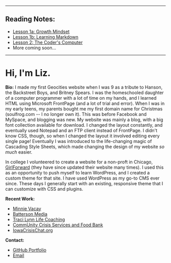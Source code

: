 -----
## Reading Notes:
- [Lesson 1a: Growth Mindset](https://superlizzy.github.io/reading-notes/01growthmindset)
- [Lesson 1b: Learning Markdown](https://superlizzy.github.io/reading-notes/01learningmarkdown)
- [Lesson 2: The Coder's Computer](https://superlizzy.github.io/reading-notes/02coderscomputer)
- More coming soon...
-----

# Hi, I'm Liz.

**Bio:** I made my first Geocities website when I was 9 as a tribute to Hanson, the Backstreet Boys, and Britney Spears. I was the homeschooled daughter of a computer programmer with a lot of time on my hands, and I learned HTML using Microsoft FrontPage (and a lot of trial and error). When I was in my early teens, my parents bought me my first domain name for Christmas (soulfrog.com -- I no longer own it). This was before Facebook and MySpace, and blogging was new. My website was mainly a blog, with a big font collection available for download. I changed the layout constantly, and eventually used Notepad and an FTP client instead of FrontPage. I didn't know CSS, though, so when I changed the layout it involved editing every single page! Eventually I was introduced to the life-changing magic of Cascading Style Sheets, which made changing the design of my website *so much* easier.

In college I volunteered to create a website for a non-proft in Chicago, [GirlForward](http://girlforward.org) (they have since updated their website many times). I used this as an opportunity to push myself to learn WordPress, and I created a custom theme for that site. I have used WordPress as my go-to CMS ever since. These days I generally start with an existing, responsive theme that I can customize with CSS and plugins. 

**Recent Work:**
- [Minnie Vacay](http://minnievacay.com)
- [Batterson Media](http://battersonmedia.com)
- [Traci Lynn Life Coaching](http://coachedbytraci.com)
- [CommUnity Crisis Services and Food Bank](http://builtbycommunity.org)
- [IowaCrisisChat.org](http://iowacrisischat.org)

**Contact:**
- [GitHub Portfolio](https://github.com/superlizzy)
- [Email](mailto:superlizzy@gmail.com)


